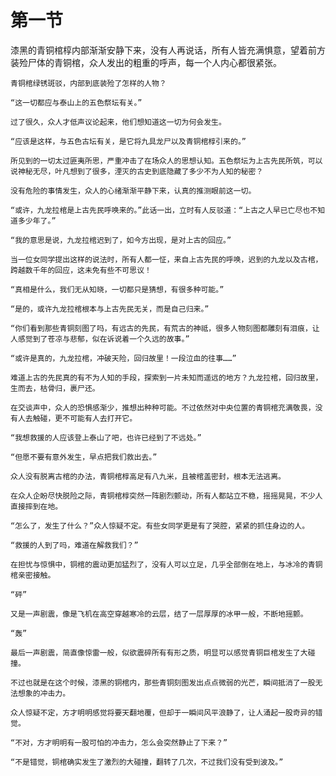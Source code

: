 # 第一节

漆黑的青铜棺椁内部渐渐安静下来，没有人再说话，所有人皆充满惧意，望着前方装殓尸体的青铜棺，众人发出的粗重的呼声，每一个人内心都很紧张。

    青铜棺绿锈斑驳，内部到底装殓了怎样的人物？

    “这一切都应与泰山上的五色祭坛有关。”

    过了很久，众人才低声议论起来，他们想知道这一切为何会发生。

    “应该是这样，与五色古坛有关，是它将九具龙尸以及青铜棺椁引来的。”

    所见到的一切太过匪夷所思，严重冲击了在场众人的思想认知。五色祭坛为上古先民所筑，可以说神秘无尽，叶凡想到了很多，湮灭的古史到底隐藏了多少不为人知的秘密？

    没有危险的事情发生，众人的心绪渐渐平静下来，认真的推测眼前这一切。

    “或许，九龙拉棺是上古先民呼唤来的。”此话一出，立时有人反驳道：“上古之人早已亡尽也不知道多少年了。”

    “我的意思是说，九龙拉棺迟到了，如今方出现，是对上古的回应。”

    当一位女同学提出这样的说法时，所有人都一怔，来自上古先民的呼唤，迟到的九龙以及古棺，跨越数千年的回应，这未免有些不可思议！

    “真相是什么，我们无从知晓，一切都只是猜想，有很多种可能。”

    “是的，或许九龙拉棺根本与上古先民无关，而是自己归来。”

    “你们看到那些青铜刻图了吗，有远古的先民，有荒古的神祗，很多人物刻图都雕刻有泪痕，让人感觉到了苍凉与悲郁，似在诉说着一个久远的故事。”

    “或许是真的，九龙拉棺，冲破天险，回归故里！一段泣血的往事……”

    难道上古的先民真的有不为人知的手段，探索到一片未知而遥远的地方？九龙拉棺，回归故里，生而去，枯骨归，裹尸还。

    在交谈声中，众人的恐惧感渐少，推想出种种可能。不过依然对中央位置的青铜棺充满敬畏，没有人去触碰，更不可能有人去打开它。

    “我想救援的人应该登上泰山了吧，也许已经到了不远处。”

    “但愿不要有意外发生，早点把我们救出去。”

    众人没有脱离古棺的办法，青铜棺椁高足有八九米，且被棺盖密封，根本无法逃离。

    在众人企盼尽快脱险之际，青铜棺椁突然一阵剧烈颤动，所有人都站立不稳，摇摇晃晃，不少人直接摔到在地。

    “怎么了，发生了什么？”众人惊疑不定。有些女同学更是有了哭腔，紧紧的抓住身边的人。

    “救援的人到了吗，难道在解救我们？”

    在担忧与惊惧中，铜棺的震动更加猛烈了，没有人可以立足，几乎全部倒在地上，与冰冷的青铜棺亲密接触。

    “砰”

    又是一声剧震，像是飞机在高空穿越寒冷的云层，结了一层厚厚的冰甲一般，不断地摇颤。

    “轰”

    最后一声剧震，简直像惊雷一般，似欲震碎所有有形之质，明显可以感觉青铜巨棺发生了大碰撞。

    不过也就是在这个时候，漆黑的铜棺内，那些青铜刻图发出点点微弱的光芒，瞬间抵消了一股无法想象的冲击力。

    众人惊疑不定，方才明明感觉将要天翻地覆，但却于一瞬间风平浪静了，让人涌起一股奇异的错觉。

    “不对，方才明明有一股可怕的冲击力，怎么会突然静止了下来？”

    “不是错觉，铜棺确实发生了激烈的大碰撞，翻转了几次，不过我们没有受到波及。”